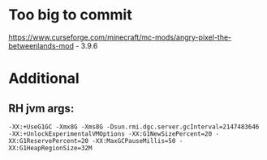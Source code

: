 # Too big to commit
https://www.curseforge.com/minecraft/mc-mods/angry-pixel-the-betweenlands-mod - 3.9.6

# Additional
## RH jvm args:
`-XX:+UseG1GC -Xmx8G -Xms8G -Dsun.rmi.dgc.server.gcInterval=2147483646 -XX:+UnlockExperimentalVMOptions -XX:G1NewSizePercent=20 -XX:G1ReservePercent=20 -XX:MaxGCPauseMillis=50 -XX:G1HeapRegionSize=32M`
